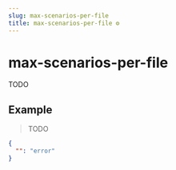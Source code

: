 ```yaml
---
slug: max-scenarios-per-file
title: max-scenarios-per-file ⚙️
---
```

# max-scenarios-per-file
TODO

## Example
> TODO
```json
{
  "": "error"
}
```

